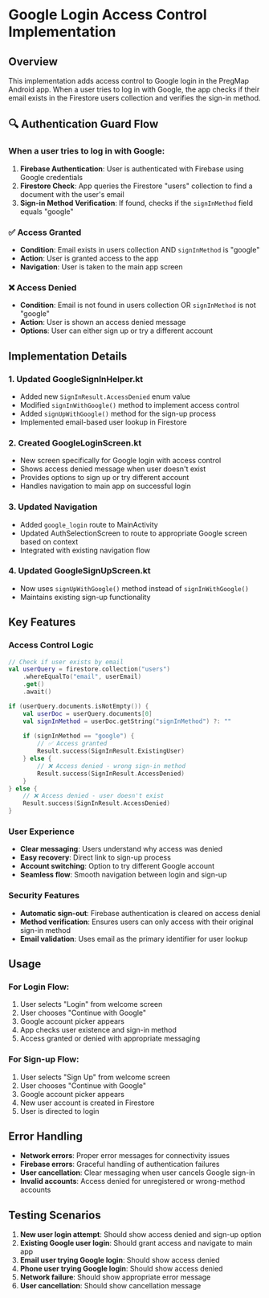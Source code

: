 # Google Login Access Control Implementation

## Overview
This implementation adds access control to Google login in the PregMap Android app. When a user tries to log in with Google, the app checks if their email exists in the Firestore users collection and verifies the sign-in method.

## 🔍 Authentication Guard Flow

### When a user tries to log in with Google:

1. **Firebase Authentication**: User is authenticated with Firebase using Google credentials
2. **Firestore Check**: App queries the Firestore "users" collection to find a document with the user's email
3. **Sign-in Method Verification**: If found, checks if the `signInMethod` field equals "google"

### ✅ Access Granted
- **Condition**: Email exists in users collection AND `signInMethod` is "google"
- **Action**: User is granted access to the app
- **Navigation**: User is taken to the main app screen

### ❌ Access Denied
- **Condition**: Email is not found in users collection OR `signInMethod` is not "google"
- **Action**: User is shown an access denied message
- **Options**: User can either sign up or try a different account

## Implementation Details

### 1. Updated GoogleSignInHelper.kt
- Added new `SignInResult.AccessDenied` enum value
- Modified `signInWithGoogle()` method to implement access control
- Added `signUpWithGoogle()` method for the sign-up process
- Implemented email-based user lookup in Firestore

### 2. Created GoogleLoginScreen.kt
- New screen specifically for Google login with access control
- Shows access denied message when user doesn't exist
- Provides options to sign up or try different account
- Handles navigation to main app on successful login

### 3. Updated Navigation
- Added `google_login` route to MainActivity
- Updated AuthSelectionScreen to route to appropriate Google screen based on context
- Integrated with existing navigation flow

### 4. Updated GoogleSignUpScreen.kt
- Now uses `signUpWithGoogle()` method instead of `signInWithGoogle()`
- Maintains existing sign-up functionality

## Key Features

### Access Control Logic
```kotlin
// Check if user exists by email
val userQuery = firestore.collection("users")
    .whereEqualTo("email", userEmail)
    .get()
    .await()

if (userQuery.documents.isNotEmpty()) {
    val userDoc = userQuery.documents[0]
    val signInMethod = userDoc.getString("signInMethod") ?: ""
    
    if (signInMethod == "google") {
        // ✅ Access granted
        Result.success(SignInResult.ExistingUser)
    } else {
        // ❌ Access denied - wrong sign-in method
        Result.success(SignInResult.AccessDenied)
    }
} else {
    // ❌ Access denied - user doesn't exist
    Result.success(SignInResult.AccessDenied)
}
```

### User Experience
- **Clear messaging**: Users understand why access was denied
- **Easy recovery**: Direct link to sign-up process
- **Account switching**: Option to try different Google account
- **Seamless flow**: Smooth navigation between login and sign-up

### Security Features
- **Automatic sign-out**: Firebase authentication is cleared on access denial
- **Method verification**: Ensures users can only access with their original sign-in method
- **Email validation**: Uses email as the primary identifier for user lookup

## Usage

### For Login Flow:
1. User selects "Login" from welcome screen
2. User chooses "Continue with Google"
3. Google account picker appears
4. App checks user existence and sign-in method
5. Access granted or denied with appropriate messaging

### For Sign-up Flow:
1. User selects "Sign Up" from welcome screen
2. User chooses "Continue with Google"
3. Google account picker appears
4. New user account is created in Firestore
5. User is directed to login

## Error Handling
- **Network errors**: Proper error messages for connectivity issues
- **Firebase errors**: Graceful handling of authentication failures
- **User cancellation**: Clear messaging when user cancels Google sign-in
- **Invalid accounts**: Access denied for unregistered or wrong-method accounts

## Testing Scenarios
1. **New user login attempt**: Should show access denied and sign-up option
2. **Existing Google user login**: Should grant access and navigate to main app
3. **Email user trying Google login**: Should show access denied
4. **Phone user trying Google login**: Should show access denied
5. **Network failure**: Should show appropriate error message
6. **User cancellation**: Should show cancellation message 